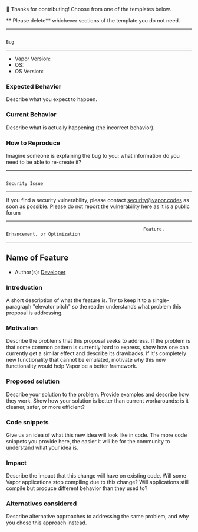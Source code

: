 🚀 Thanks for contributing! Choose from one of the templates below.

** Please delete** whichever sections of the template you do not need.

------------------------------------------------------------------------------------------------------
                                                                                   Bug
------------------------------------------------------------------------------------------------------

* Vapor Version: 
* OS: 
* OS Version: 

### Expected Behavior

Describe what you expect to happen.

### Current Behavior

Describe what is actually happening (the incorrect behavior).

### How to Reproduce

Imagine someone is explaining the bug to you: what information do you need to be able to re-create it?

------------------------------------------------------------------------------------------------------
                                                                            Security Issue
------------------------------------------------------------------------------------------------------

If you find a security vulnerability, please contact [security@vapor.codes](security@vapor.codes) as soon as possible. Please do not report the vulnerability here as it is a public forum

------------------------------------------------------------------------------------------------------
                                                        Feature, Enhancement, or Optimization
------------------------------------------------------------------------------------------------------

## Name of Feature

* Author(s): [Developer](https://github.com/<your-username>)

### Introduction

A short description of what the feature is. Try to keep it to a single-paragraph "elevator pitch" so the reader understands what problem this proposal is addressing.

### Motivation

Describe the problems that this proposal seeks to address. If the problem is that some common pattern is currently hard to express, show how one can currently get a similar effect and describe its drawbacks. If it's completely new functionality that cannot be emulated, motivate why this new functionality would help Vapor be a better framework.

### Proposed solution

Describe your solution to the problem. Provide examples and describe how they work. Show how your solution is better than current workarounds: is it cleaner, safer, or more efficient?

### Code snippets

Give us an idea of what this new idea will look like in code. The more code snippets you provide here, the easier it will be for the community to understand what your idea is.

### Impact

Describe the impact that this change will have on existing code. Will some Vapor applications stop compiling due to this change? Will applications still compile but produce different behavior than they used to?

### Alternatives considered

Describe alternative approaches to addressing the same problem, and why you chose this approach instead.
